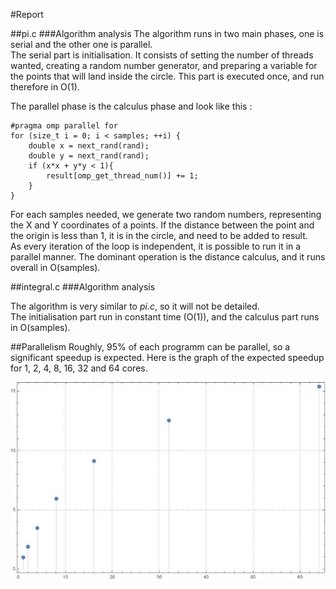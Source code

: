 #Report

##pi.c
###Algorithm analysis
The algorithm runs in two main phases, one is serial and the other one is parallel.  
The serial part is initialisation. It consists of setting the number of threads wanted, creating a random number generator, and preparing a variable for the points that will land inside the circle. This part is executed once, and run therefore in O(1).

The parallel phase is the calculus phase and look like this :  

    #pragma omp parallel for
    for (size_t i = 0; i < samples; ++i) {
        double x = next_rand(rand);
        double y = next_rand(rand);
        if (x*x + y*y < 1){
            result[omp_get_thread_num()] += 1;
        }
    }
For each samples needed, we generate two random numbers, representing the X and Y coordinates of a points. If the distance between the point and the origin is less than 1, it is in the circle, and need to be added to result.  
As every iteration of the loop is independent, it is possible to run it in a parallel manner. The dominant operation is the distance calculus, and it runs overall in O(samples).  

##integral.c
###Algorithm analysis

The algorithm is very similar to _pi.c_, so it will not be detailed.  
The initialisation part run in constant time (O(1)), and the calculus part runs in O(samples).  


##Parallelism 
Roughly, 95% of each programm can be parallel, so a significant speedup is expected. Here is the graph of the expected speedup for 1, 2, 4, 8, 16, 32 and 64 cores.  

![Graph](Speedup.jpg)
